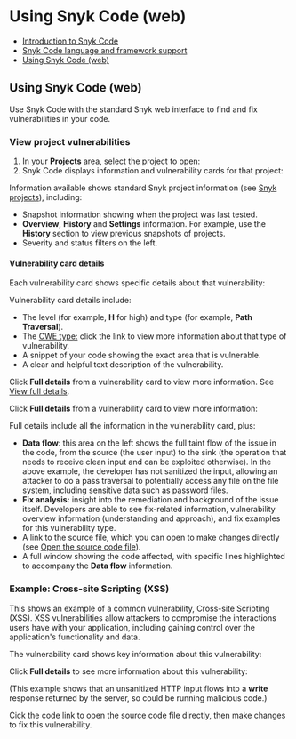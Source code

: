 # Using Snyk Code \(web\)

* [ Introduction to Snyk Code](/hc/en-us/articles/360017059758-Introduction-to-Snyk-Code)
* [ Snyk Code language and framework support](/hc/en-us/articles/360016973477-Snyk-Code-language-and-framework-support)
* [ Using Snyk Code \(web\)](/hc/en-us/articles/360017147558-Using-Snyk-Code-web-)

##  Using Snyk Code \(web\)

Use Snyk Code with the standard Snyk web interface to find and fix vulnerabilities in your code.

### View project vulnerabilities

1. In your **Projects** area, select the project to open: 
2. Snyk Code displays information and vulnerability cards for that project:

Information available shows standard Snyk project information \(see [Snyk projects](https://support.snyk.io/hc/en-us/sections/360004724958-Snyk-projects)\), including:

* Snapshot information showing when the project was last tested.
* **Overview**, **History** and **Settings** information. For example, use the **History** section to view previous snapshots of projects.
* Severity and status filters on the left.

#### Vulnerability card details

Each vulnerability card shows specific details about that vulnerability:

Vulnerability card details include:

* The level \(for example, **H** for high\) and type \(for example, **Path Traversal**\).
* The [CWE type:](https://cwe.mitre.org/data/index.html) click the link to view more information about that type of vulnerability.
* A snippet of your code showing the exact area that is vulnerable.
* A clear and helpful text description of the vulnerability.

Click **Full details** from a vulnerability card to view more information. See [View full details]().

Click **Full details** from a vulnerability card to view more information:

Full details include all the information in the vulnerability card, plus:

* **Data flow**: this area on the left shows the full taint flow of the issue in the code, from the source \(the user input\) to the sink \(the operation that needs to receive clean input and can be exploited otherwise\). In the above example, the developer has not sanitized the input, allowing an attacker to do a pass traversal to potentially access any file on the file system, including sensitive data such as password files.
* **Fix analysis:** insight into the remediation and background of the issue itself. Developers are able to see fix-related information, vulnerability overview information \(understanding and approach\), and fix examples for this vulnerability type.
* A link to the source file, which you can open to make changes directly \(see [Open the source code file]()\).
* A full window showing the code affected, with specific lines highlighted to accompany the **Data flow** information.

### Example: Cross-site Scripting \(XSS\)

This shows an example of a common vulnerability, Cross-site Scripting \(XSS\). XSS vulnerabilities allow attackers to compromise the interactions users have with your application, including gaining control over the application's functionality and data.

The vulnerability card shows key information about this vulnerability:

Click **Full details** to see more information about this vulnerability:

\(This example shows that an unsanitized HTTP input flows into a **write** response returned by the server, so could be running malicious code.\)

Cick the code link to open the source code file directly, then make changes to fix this vulnerability.

